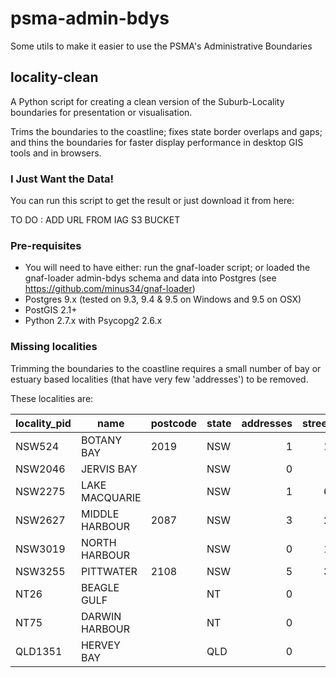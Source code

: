 # psma-admin-bdys
Some utils to make it easier to use the PSMA's Administrative Boundaries

## locality-clean
A Python script for creating a clean version of the Suburb-Locality boundaries for presentation or visualisation.

Trims the boundaries to the coastline; fixes state border overlaps and gaps; and thins the boundaries for faster display performance in desktop GIS tools and in browsers.

### I Just Want the Data!

You can run this script to get the result or just download it from here:


TO DO : ADD URL FROM IAG S3 BUCKET


### Pre-requisites

- You will need to have either: run the gnaf-loader script; or loaded the gnaf-loader admin-bdys schema and data into Postgres (see https://github.com/minus34/gnaf-loader)
- Postgres 9.x (tested on 9.3, 9.4 & 9.5 on Windows and 9.5 on OSX)
- PostGIS 2.1+ 
- Python 2.7.x with Psycopg2 2.6.x

### Missing localities
Trimming the boundaries to the coastline requires a small number of bay or estuary based localities (that have very few 'addresses') to be removed.

These localities are:

| locality_pid | name | postcode | state | addresses | streets |
| ------------- | ------------- | ------------- | ------------- | -------------: | -------------: |
| NSW524 | BOTANY BAY | 2019 | NSW | 1 | 12 | 
| NSW2046 | JERVIS BAY |  | NSW | 0 | 5 | 
| NSW2275 | LAKE MACQUARIE |  | NSW | 1 | 67 | 
| NSW2627 | MIDDLE HARBOUR | 2087 | NSW | 3 | 22 | 
| NSW3019 | NORTH HARBOUR |  | NSW | 0 | 11 | 
| NSW3255 | PITTWATER | 2108 | NSW | 5 | 31 | 
| NT26 | BEAGLE GULF |  | NT | 0 | 0 | 
| NT75 | DARWIN HARBOUR |  | NT | 0 | 0 | 
| QLD1351 | HERVEY BAY |  | QLD | 0 | 2 |
